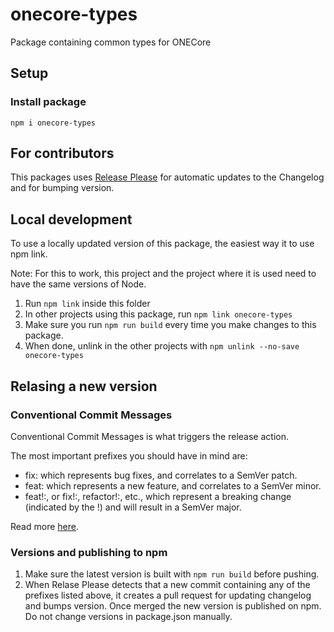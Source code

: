 # onecore-types

Package containing common types for ONECore

## Setup

### Install package

```shell script
npm i onecore-types
```

## For contributors

This packages uses [Release Please](https://github.com/google-github-actions/release-please-action) for automatic updates to the Changelog and for bumping version.

## Local development

To use a locally updated version of this package, the easiest way it to use npm link.

Note: For this to work, this project and the project where it is used need to have the same versions of Node.

1. Run `npm link` inside this folder
2. In other projects using this package, run `npm link onecore-types`
3. Make sure you run `npm run build` every time you make changes to this package.
4. When done, unlink in the other projects with `npm unlink --no-save onecore-types`

## Relasing a new version

### Conventional Commit Messages

Conventional Commit Messages is what triggers the release action.

The most important prefixes you should have in mind are:

- fix: which represents bug fixes, and correlates to a SemVer patch.
- feat: which represents a new feature, and correlates to a SemVer minor.
- feat!:, or fix!:, refactor!:, etc., which represent a breaking change (indicated by the !) and will result in a SemVer major.

Read more [here](https://www.npmjs.com/package/release-please).

### Versions and publishing to npm

1. Make sure the latest version is built with `npm run build` before pushing.
2. When Relase Please detects that a new commit containing any of the prefixes listed above, it creates a pull request for updating changelog and bumps version. Once merged the new version is published on npm. Do not change versions in package.json manually.
